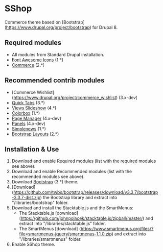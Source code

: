 # SShop

Commerce theme based on [Bootstrap]
(https://www.drupal.org/project/bootstrap) for Drupal 8.

## Required modules
- All modules from Standard Drupal installation.
- [Font Awesome Icons](https://www.drupal.org/project/fontawesome) (1.*)
- [Commerce](https://www.drupal.org/project/commerce) (2.*)

## Recommended contrib modules
- [Commerce Wishlist]
(https://www.drupal.org/project/commerce_wishlist) (3.x-dev)
- [Quick Tabs](https://www.drupal.org/project/quicktabs) (3.*)
- [Views Slideshow](https://www.drupal.org/project/views_slideshow) (4.*)
- [Colorbox](https://www.drupal.org/project/colorbox) (1.*)
- [Page Manager](https://www.drupal.org/project/page_manager) (4.x-dev)
- [Panels](https://www.drupal.org/project/panels) (4.x-dev)
- [Simplenews](https://www.drupal.org/project/simplenews) (1.*)
- [Bootstrap Layouts](https://www.drupal.org/project/bootstrap_layouts) (2.*)

## Installation & Use
1. Download and enable Required modules (list with the required modules
see above).
2. Download and enable Recommended modules (list with the recommended
modules see above).
3. Download [Bootstrap](https://www.drupal.org/project/bootstrap) (3.*) theme.
4. [Download]
(https://github.com/twbs/bootstrap/releases/download/v3.3.7/bootstrap-3.3.7-dist.zip)
the Bootstrap library and extract into "/libraries/bootstrap" folder.
5. Download and install the Stacktable.js and the SmartMenus:
    - The Stacktable.js [download]
    (https://github.com/johnpolacek/stacktable.js/zipball/master/) and
    extract into "/libraries/stacktable.js" folder.
    - The SmartMenus [download]
    (https://www.smartmenus.org/files/?file=smartmenus-jquery/smartmenus-1.1.0.zip)
    and extract into "/libraries/smartmenus" folder.
6. Enable SShop theme.
